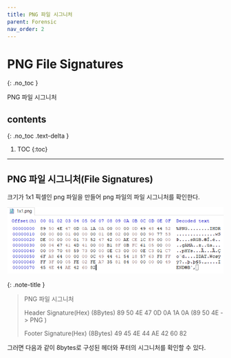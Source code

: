 ```yaml
---
title: PNG 파일 시그니처
parent: Forensic
nav_order: 2
---
```


# PNG File Signatures
{: .no_toc }

PNG 파일 시그니처

## contents
{: .no_toc .text-delta }

1. TOC
{:toc}

---

## PNG 파일 시그니처(File Signatures)
크기가 1x1 픽셀인 png 파일을 만들어 png 파일의 파일 시그니처를 확인한다.

![](../../assets/images/forensic/img/1x1png.png)



{: .note-title }
> PNG 파일 시그니처
>
> Header Signature(Hex)        (8Bytes)
> 89 50 4E 47 0D 0A 1A 0A        (89 50 4E -> PNG )
>
> Footer Signature(Hex)        (8Bytes)
> 49 45 4E 44 AE 42 60 82

그러면 다음과 같이 8bytes로 구성된 헤더와 푸터의 시그니처를 확인할 수 있다.

